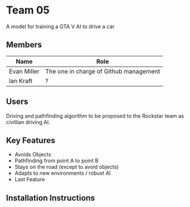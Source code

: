 # Team 05
A model for training a GTA V AI to drive a car

## Members
| Name  | Role |
| ------------- | ------------- |
| Evan Miller  | The one in charge of Github management  |
| Ian Kraft  | ?  |
## Users
Driving and pathfinding algorithm to be proposed to the Rockstar team as civillian driving AI.

## Key Features
- Avoids Objects
- Pathfinding from point A to point B
- Stays on the road (except to avoid objects)
- Adapts to new environments / robust AI
- Last Feature


## Installation Instructions
